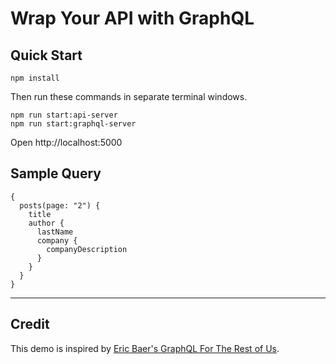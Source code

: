 # Wrap Your API with GraphQL

## Quick Start


```
npm install
```

Then run these commands in separate terminal windows.
```
npm run start:api-server
npm run start:graphql-server
```

Open http://localhost:5000

## Sample Query

```
{
  posts(page: "2") {
    title
    author {
      lastName
      company {
        companyDescription
      }
    }
  }
}
```

---

## Credit

This demo is inspired by [Eric Baer's GraphQL For The Rest of Us](https://github.com/baer/graphql-demo-graphql-for-the-rest-of-us).
